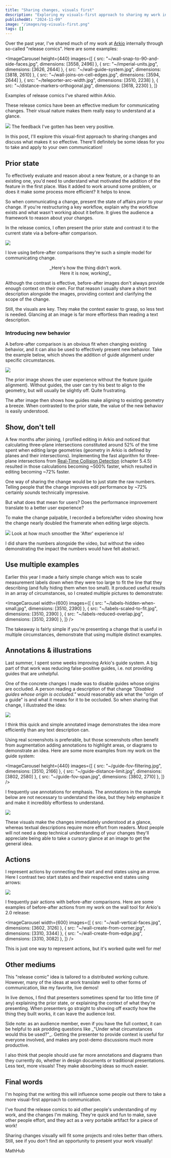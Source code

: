 ```yaml
---
title: "Sharing changes, visuals first"
description: "Exploring my visuals-first approach to sharing my work internally."
publishedAt: "2024-11-09"
image: "/images/og-visuals-first.png"
tags: []
---
```


Over the past year, I've shared much of my work at [Arkio][arkio] internally through so-called "release comics". Here are some examples:

[arkio]: https://www.arkio.is/

<ImageCarousel
  height={440}
  images={[
    { src: "~/wall-snap-to-90-and-side-faces.jpg", dimensions: [3558, 2496] },
    { src: "~/imperial-units.jpg", dimensions: [3626, 2644] },
    { src: "~/wall-guide-system.jpg", dimensions: [3818, 2610] },
    { src: "~/wall-joins-on-cell-edges.jpg", dimensions: [3594, 2644] },
    { src: "~/teleporter-arc-width.jpg", dimensions: [3510, 2238] },
    { src: "~/distance-markers-orthogonal.jpg", dimensions: [3618, 2230] },
  ]}
>
  <SmallNote label="" center>Examples of release comics I've shared within Arkio.</SmallNote>
</ImageCarousel>

These release comics have been an effective medium for communicating changes. Their visual nature makes them really easy to understand at a glance.

<Image src="~/dace-quote.png" width={500} />
<SmallNote label="" center>The feedback I've gotten has been very positive.</SmallNote>

In this post, I'll explore this visual-first approach to sharing changes and discuss what makes it so effective. There'll definitely be some ideas for you to take and apply to your own communication!


## Prior state

To effectively evaluate and reason about a new feature, or a change to an existing one, you'd need to understand what motivated the addition of the feature in the first place. Was it added to work around some problem, or does it make some process more efficient? It helps to know.

So when communicating a change, present the state of affairs _prior_ to your change. If you're restructuring a key workflow, explain why the workflow exists and what wasn't working about it before. It gives the audience a framework to reason about your changes. 

In the release comics, I often present the prior state <EmDash /> and contrast it to the current state <EmDash /> via a before-after comparison.

<Image src="~/guide-no-pass-through-geometry.jpg" width={700} plain />

I love using before-after comparisons <EmDash /> they're such a simple model for communicating change.

<p align="center">_Here's how the thing didn't work.<br />Here it is now, working!_</p>

Although the contrast is effective, before-after images don't always provide enough context on their own. For that reason I usually share a short text description alongside the images, providing context and clarifying the scope of the change.

Still, the visuals are key. They make the context easier to grasp, so less text is needed. Glancing at an image is far more effortless than reading a text description.

### Introducing new behavior

A before-after comparison is an obvious fit when changing existing behavior, and it can also be used to effectively present new behavior. Take the example below, which shows the addition of guide alignment under specific circumstances.

<Image src="~/two-point-guide-alignment.jpg" width={600} plain />

The prior image shows the user experience without the feature (guide alignment). Without guides, the user can try his best to align to the geometry, but will usually be slightly off. Quite frustrating.

The after image then shows how guides make aligning to existing geometry a breeze. When contrasted to the prior state, the value of the new behavior is easily understood. 

## Show, don't tell

A few months after joining, I profiled editing in Arkio and noticed that calculating three-plane intersections constituted around 52% of the time spent when editing large geometries (geometry in Arkio is defined by planes and their intersections). Implementing the fast algorithm for three-plane intersections from [Real-Time Collision Detection][real_time_collision_detection] (chapter 5.4.5) resulted in those calculations becoming ~500% faster, which resulted in editing becoming ~72% faster.

[real_time_collision_detection]: https://www.amazon.com/Real-Time-Collision-Detection-Interactive-Technology/dp/1558607323

One way of sharing the change would be to just state the raw numbers. Telling people that the change improves edit performance by ~72% certainly _sounds_ technically impressive.

But what does that mean for users? Does the performance improvement translate to a better user experience?

To make the change palpable, I recorded a before/after video showing how the change nearly doubled the framerate when editing large objects.

<Image src="~/edit-performance-comparison.mp4" width={740} plain />
<SmallNote label="" center>Look at how much smoother the 'After' experience is!</SmallNote>

I did share the numbers alongside the video, but without the video demonstrating the impact the numbers would have felt abstract.


## Use multiple examples

Earlier this year I made a fairly simple change which was to scale measurement labels down when they were too large to fit the line that they describing (and fully hiding them when too small). It produced useful results in an array of circumstances, so I created multiple pictures to demonstrate:

<ImageCarousel
  width={600}
  images={[
    { src: "~/labels-hidden-when-small.jpg", dimensions: [3510, 2390] },
    { src: "~/labels-scaled-to-fit.jpg", dimensions: [3510, 2390] },
    { src: "~/labels-reduced-overlap.jpg", dimensions: [3510, 2390] },
  ]}
/>

The takeaway is fairly simple <EmDash /> if you're presenting a change that is useful in multiple circumstances, demonstrate that using multiple distinct examples.


## Annotations & illustrations

Last summer, I spent some weeks improving Arkio's guide system. A big part of that work was reducing false-positive guides, i.e. not providing guides that are unhelpful.

One of the concrete changes I made was to disable guides whose origins are occluded. A person reading a description of that change <EmDash /> _"Disabled guides whose origin is occluded."_ <EmDash /> would reasonably ask what the "origin of a guide" is and what it means for it to be occluded. So when sharing that change, I illustrated the idea:

<Image src="~/guide-occlusion.jpg" width={640} plain />

I think this quick and simple annotated image demonstrates the idea more efficiently than any text description can.

Using real screenshots is preferable, but those screenshots often benefit from augmentation <EmDash /> adding annotations to highlight areas, or diagrams to demonstrate an idea. Here are some more examples from my work on the guide system:

<ImageCarousel
  height={440}
  images={[
    { src: "~/guide-fov-filtering.jpg", dimensions: [3510, 2166] },
    { src: "~/guide-distance-limit.jpg", dimensions: [3802, 2580] },
    { src: "~/guide-fov-span.jpg", dimensions: [3802, 2710] },
  ]}
/>

I frequently use annotations for emphasis. The annotations in the example below are not necessary to understand the idea, but they help emphasize it and make it incredibly effortless to understand.

<Image src="~/wall-snaps.jpg" width={660} plain />

These visuals make the changes immediately understood at a glance, whereas textual descriptions require more effort from readers. Most people will not need a deep technical understanding of your changes <EmDash /> they'll appreciate being able to take a cursory glance at an image to get the general idea.


## Actions

I represent actions by connecting the start and end states using an arrow. Here I contrast two start states and their respective end states using arrows:

<Image src="~/wall-side-of-corner.jpg" width={600} plain />

I frequently pair actions with before-after comparisons. Here are some examples of before-after actions from my work on the wall tool for Arkio's 2.0 release:

<ImageCarousel
  width={600}
  images={[
    { src: "~/wall-vertical-faces.jpg", dimensions: [3602, 3126] },
    { src: "~/wall-create-from-corner.jpg", dimensions: [3310, 3344] },
    { src: "~/wall-create-from-edge.jpg", dimensions: [3310, 3082] },
  ]}
/>

This is just one way to represent actions, but it's worked quite well for me!


## Other mediums

This "release comic" idea is tailored to a distributed working culture. However, many of the ideas at work translate well to other forms of communication, like my favorite, live demos!

In live demos, I find that presenters sometimes spend far too little time (if any) explaining the prior state, or explaining the context of what they're presenting. When presenters go straight to showing off exactly how the thing they built works, it can leave the audience lost.

<Note>
Side note: as an audience member, even if you have the full context, it can be helpful to ask prodding questions like _"Under what circumstances would this be used?"_. Getting the presenter to provide context is useful for everyone involved, and makes any post-demo discussions much more productive.
</Note>

I also think that people should use far more annotations and diagrams than they currently do, whether in design documents or traditional presentations. Less text, more visuals! <EmDash /> They make absorbing ideas so much easier.


## Final words

I'm hoping that me writing this will influence some people out there to take a more visual-first approach to communication.

I've found the release comics to aid other people's understanding of my work, and the changes I'm making. They're quick and fun to make, save other people effort, and they act as a very portable artifact for a piece of work!

Sharing changes visually will fit some projects and roles better than others. Still, see if you don't find an opportunity to present your work visually!

<EmDash /> MathHub


